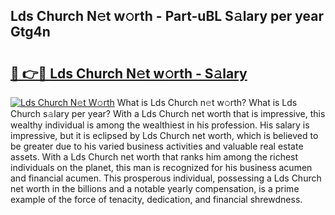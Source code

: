 ## Lds Church N𝚎t w𝚘rth - Part-uBL S𝚊lary per year Gtg4n

# <h2><a href="http://gc1wgh.nevu.top/?p=Lds+Church">🔗 👉🔴 Lds Church N𝚎t w𝚘rth - S𝚊lary</a></h2>

[![Lds Church N𝚎t W𝚘rth](https://i.imgur.com/Oavwk0R.jpeg)](http://gc1wgh.nevu.top/?p=Lds+Church)
What is Lds Church n𝚎t w𝚘rth? What is Lds Church s𝚊lary per year?
With a Lds Church net worth that is impressive, this wealthy individual is among the wealthiest in his profession. His salary is impressive, but it is eclipsed by Lds Church net worth, which is believed to be greater due to his varied business activities and valuable real estate assets. With a Lds Church net worth that ranks him among the richest individuals on the planet, this man is recognized for his business acumen and financial acumen. This prosperous individual, possessing a Lds Church net worth in the billions and a notable yearly compensation, is a prime example of the force of tenacity, dedication, and financial shrewdness.
